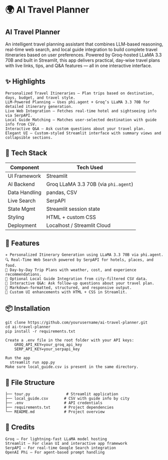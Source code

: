 # 🌍 AI Travel Planner 
##  AI Travel Planner
An intelligent travel planning assistant that combines LLM-based reasoning, real-time web search, and local guide integration to build complete travel itineraries based on user preferences. Powered by Groq-hosted LLaMA 3.3 70B and built in Streamlit, this app delivers practical, day-wise travel plans with live links, tips, and Q&A features — all in one interactive interface.

## ✨ Highlights
    Personalized Travel Itineraries – Plan trips based on destination, days, budget, and travel style.
    LLM-Powered Planning – Uses phi.agent + Groq’s LLaMA 3.3 70B for detailed itinerary generation.
    Live Web Integration – Fetches real-time hotel and sightseeing info via SerpAPI.
    Local Guide Matching – Matches user-selected destination with guide info from CSV.
    Interactive Q&A – Ask custom questions about your travel plan.
    Elegant UI – Custom-styled Streamlit interface with summary views and collapsible sections.

## 🔧 Tech Stack
| Component     | Tech Used                            |
| ------------- | ------------------------------------ |
| UI Framework  | Streamlit                            |
| AI Backend    | Groq LLaMA 3.3 70B (via `phi.agent`) |
| Data Handling | pandas, CSV                          |
| Live Search   | SerpAPI                              |
| State Mgmt    | Streamlit session state              |
| Styling       | HTML + custom CSS                    |
| Deployment    | Localhost / Streamlit Cloud          |

## 🚀 Features
    ✈️ Personalized Itinerary Generation using LLaMA 3.3 70B via phi.agent.
    🔍 Real-Time Web Search powered by SerpAPI for hotels, places, and food.
    📅 Day-by-Day Trip Plans with weather, cost, and experience recommendations.
    🧭 Optional Local Guide Integration from city-filtered CSV data.
    🤖 Interactive Q&A: Ask follow-up questions about your travel plan.
    🧠 Markdown-formatted, structured, and responsive output.
    🎨 Custom UI enhancements with HTML + CSS in Streamlit.

## 📦 Installation
    git clone https://github.com/yourusername/ai-travel-planner.git
    cd ai-travel-planner
    pip install -r requirements.txt

    Create a .env file in the root folder with your API keys:
        GROQ_API_KEY=your_groq_api_key
        SERP_API_KEY=your_serpapi_key
    
    Run the app
      streamlit run app.py
    Make sure local_guide.csv is present in the same directory.

## 📂 File Structure
    ├── tour.py                # Streamlit application
    ├── local_guide.csv       # CSV with guide info by city
    ├── .env                  # API credentials
    ├── requirements.txt      # Project dependencies
    └── README.md             # Project overview

## 🙏 Credits
    Groq – For lightning-fast LLaMA model hosting
    Streamlit – For clean UI and interactive app framework
    SerpAPI – For real-time Google Search integration
    OpenAI Phi – For agent-based prompt handling
